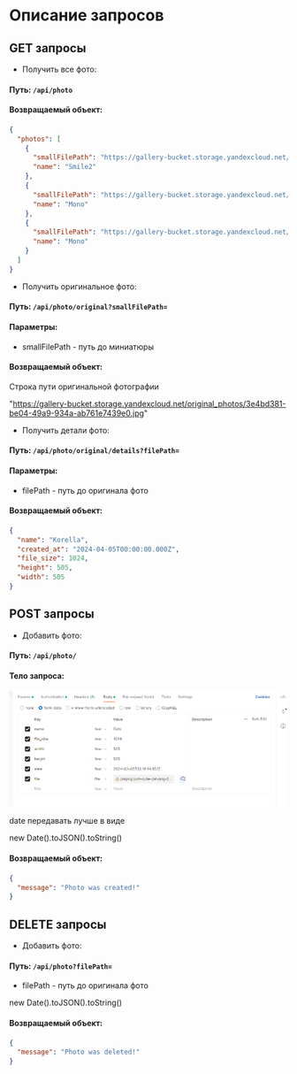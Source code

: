 # Описание запросов

## GET запросы

* Получить все фото:
#### Путь: `````/api/photo`````
#### Возвращаемый объект:
```json
{
  "photos": [
    {
      "smallFilePath": "https://gallery-bucket.storage.yandexcloud.net/img_376288.png",
      "name": "Smile2"
    },
    {
      "smallFilePath": "https://gallery-bucket.storage.yandexcloud.net/img_376288.png",
      "name": "Mono"
    },
    {
      "smallFilePath": "https://gallery-bucket.storage.yandexcloud.net/small_photos/ae1e5675-1359-4367-b100-864856c4c7ad.jpg",
      "name": "Mono"
    }
  ]
}
```

* Получить оригинальное фото: 
#### Путь: `````/api/photo/original?smallFilePath=`````
#### Параметры:
* smallFilePath - путь до миниатюры
#### Возвращаемый объект:
Строка пути оригинальной фотографии

"https://gallery-bucket.storage.yandexcloud.net/original_photos/3e4bd381-be04-49a9-934a-ab761e7439e0.jpg"

* Получить детали фото:
#### Путь: `````/api/photo/original/details?filePath=`````
#### Параметры:
* filePath - путь до оригинала фото
#### Возвращаемый объект:
```json
{
  "name": "Korella",
  "created_at": "2024-04-05T00:00:00.000Z",
  "file_size": 1024,
  "height": 505,
  "width": 505
}
```

## POST запросы
* Добавить фото:
#### Путь: `````/api/photo/`````
#### Тело запроса:
![img_1.png](img_1.png)

date передавать лучше в виде 

new Date().toJSON().toString()
#### Возвращаемый объект:
```json
{
  "message": "Photo was created!"
}
```

## DELETE запросы
* Добавить фото:
#### Путь: `````/api/photo?filePath=`````
* filePath - путь до оригинала фото

new Date().toJSON().toString()
#### Возвращаемый объект:
```json
{
  "message": "Photo was deleted!"
}
```
